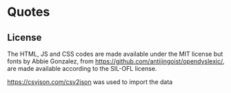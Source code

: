 # Quotes

## License

The HTML, JS and CSS codes are made available under the MIT license but fonts by Abbie Gonzalez, from https://github.com/antijingoist/opendyslexic/, are made available according to the SIL-OFL license.

https://csvjson.com/csv2json was used to import the data
